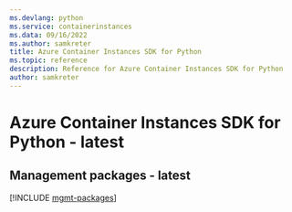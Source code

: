 ```yaml
---
ms.devlang: python
ms.service: containerinstances
ms.data: 09/16/2022
ms.author: samkreter
title: Azure Container Instances SDK for Python
ms.topic: reference
description: Reference for Azure Container Instances SDK for Python
author: samkreter
---
```

# Azure Container Instances SDK for Python - latest

## Management packages - latest
[!INCLUDE [mgmt-packages](container-instances-mgmt-index.md)]